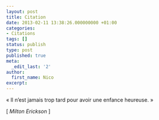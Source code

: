 ```yaml
---
layout: post
title: Citation
date: 2013-02-11 13:38:26.000000000 +01:00
categories:
- Citations
tags: []
status: publish
type: post
published: true
meta:
  _edit_last: '2'
author:
  first_name: Nico
excerpt:
---
```

<p>« Il n’est jamais trop tard pour avoir une enfance heureuse. »</p>
<p>[ <em>Milton Erickson</em> ]</p>
